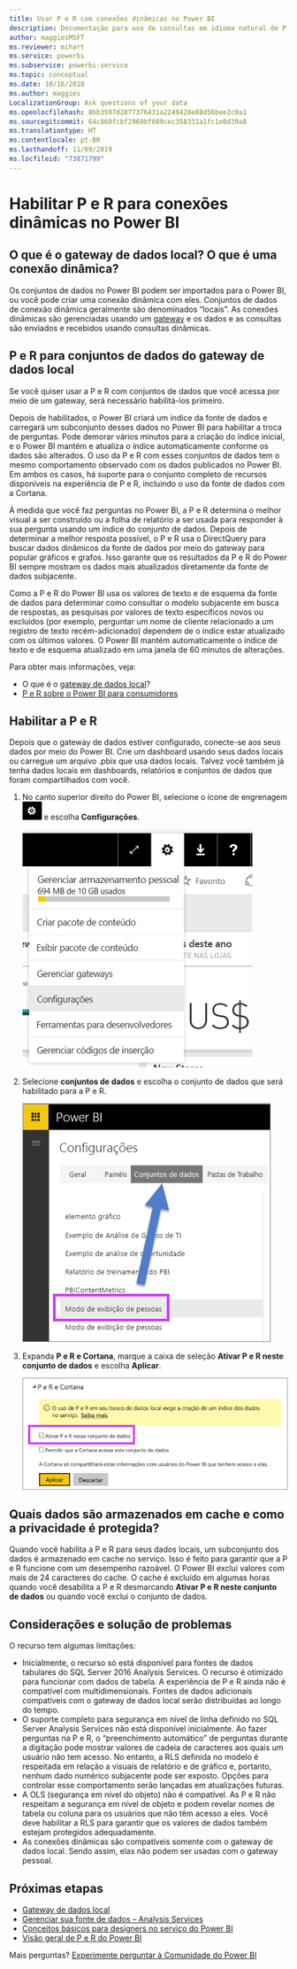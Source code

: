 ```yaml
---
title: Usar P e R com conexões dinâmicas no Power BI
description: Documentação para uso de consultas em idioma natural de P e R do Power BI com conexões dinâmicas aos dados do Analysis Services e ao gateway de dados local.
author: maggiesMSFT
ms.reviewer: mihart
ms.service: powerbi
ms.subservice: powerbi-service
ms.topic: conceptual
ms.date: 10/16/2018
ms.author: maggies
LocalizationGroup: Ask questions of your data
ms.openlocfilehash: 8bb3597d2877376431a2249428e88d56bee2c0a1
ms.sourcegitcommit: 64c860fcbf2969bf089cec358331a1fc1e0d39a8
ms.translationtype: HT
ms.contentlocale: pt-BR
ms.lasthandoff: 11/09/2019
ms.locfileid: "73871799"
---
```

# <a name="enable-qa-for-live-connections-in-power-bi"></a>Habilitar P e R para conexões dinâmicas no Power BI
## <a name="what-is-the-on-premises-data-gateway--what-is-a-live-connection"></a>O que é o gateway de dados local?  O que é uma conexão dinâmica?
Os conjuntos de dados no Power BI podem ser importados para o Power BI, ou você pode criar uma conexão dinâmica com eles. Conjuntos de dados de conexão dinâmica geralmente são denominados “locais”. As conexões dinâmicas são gerenciadas usando um [gateway](service-gateway-onprem.md) e os dados e as consultas são enviados e recebidos usando consultas dinâmicas.

## <a name="qa-for-on-premises-data-gateway-datasets"></a>P e R para conjuntos de dados do gateway de dados local
Se você quiser usar a P e R com conjuntos de dados que você acessa por meio de um gateway, será necessário habilitá-los primeiro.

Depois de habilitados, o Power BI criará um índice da fonte de dados e carregará um subconjunto desses dados no Power BI para habilitar a troca de perguntas. Pode demorar vários minutos para a criação do índice inicial, e o Power BI mantém e atualiza o índice automaticamente conforme os dados são alterados. O uso da P e R com esses conjuntos de dados tem o mesmo comportamento observado com os dados publicados no Power BI. Em ambos os casos, há suporte para o conjunto completo de recursos disponíveis na experiência de P e R, incluindo o uso da fonte de dados com a Cortana.

À medida que você faz perguntas no Power BI, a P e R determina o melhor visual a ser construído ou a folha de relatório a ser usada para responder à sua pergunta usando um índice do conjunto de dados. Depois de determinar a melhor resposta possível, o P e R usa o DirectQuery para buscar dados dinâmicos da fonte de dados por meio do gateway para popular gráficos e grafos. Isso garante que os resultados da P e R do Power BI sempre mostram os dados mais atualizados diretamente da fonte de dados subjacente.

Como a P e R do Power BI usa os valores de texto e de esquema da fonte de dados para determinar como consultar o modelo subjacente em busca de respostas, as pesquisas por valores de texto específicos novos ou excluídos (por exemplo, perguntar um nome de cliente relacionado a um registro de texto recém-adicionado) dependem de o índice estar atualizado com os últimos valores. O Power BI mantém automaticamente o índice de texto e de esquema atualizado em uma janela de 60 minutos de alterações.

Para obter mais informações, veja:

* O que é o [gateway de dados local](service-gateway-onprem.md)?
* [P e R sobre o Power BI para consumidores](consumer/end-user-q-and-a.md)

## <a name="enable-qa"></a>Habilitar a P e R
Depois que o gateway de dados estiver configurado, conecte-se aos seus dados por meio do Power BI.  Crie um dashboard usando seus dados locais ou carregue um arquivo .pbix que usa dados locais.  Talvez você também já tenha dados locais em dashboards, relatórios e conjuntos de dados que foram compartilhados com você.

1. No canto superior direito do Power BI, selecione o ícone de engrenagem ![ícone de engrenagem](media/service-q-and-a-direct-query/power-bi-cog.png) e escolha **Configurações**.
   
   ![Menu Configurações](media/service-q-and-a-direct-query/powerbi-settings.png)
2. Selecione **conjuntos de dados** e escolha o conjunto de dados que será habilitado para a P e R.
   
   ![Tela de conjuntos de dados do menu Configurações](media/service-q-and-a-direct-query/power-bi-q-and-a-settings.png)
3. Expanda **P e R e Cortana**, marque a caixa de seleção **Ativar P e R neste conjunto de dados** e escolha **Aplicar**.
   
    ![Área expandida de P e R](media/service-q-and-a-direct-query/power-bi-q-and-a-directquery.png)

## <a name="what-data-is-cached-and-how-is-privacy-protected"></a>Quais dados são armazenados em cache e como a privacidade é protegida?
Quando você habilita a P e R para seus dados locais, um subconjunto dos dados é armazenado em cache no serviço. Isso é feito para garantir que a P e R funcione com um desempenho razoável. O Power BI exclui valores com mais de 24 caracteres do cache. O cache é excluído em algumas horas quando você desabilita a P e R desmarcando **Ativar P e R neste conjunto de dados** ou quando você exclui o conjunto de dados.

## <a name="considerations-and-troubleshooting"></a>Considerações e solução de problemas
O recurso tem algumas limitações:

* Inicialmente, o recurso só está disponível para fontes de dados tabulares do SQL Server 2016 Analysis Services. O recurso é otimizado para funcionar com dados de tabela. A experiência de P e R ainda não é compatível com multidimensionais. Fontes de dados adicionais compatíveis com o gateway de dados local serão distribuídas ao longo do tempo.
* O suporte completo para segurança em nível de linha definido no SQL Server Analysis Services não está disponível inicialmente. Ao fazer perguntas na P e R, o “preenchimento automático” de perguntas durante a digitação pode mostrar valores de cadeia de caracteres aos quais um usuário não tem acesso. No entanto, a RLS definida no modelo é respeitada em relação a visuais de relatório e de gráfico e, portanto, nenhum dado numérico subjacente pode ser exposto. Opções para controlar esse comportamento serão lançadas em atualizações futuras.
* A OLS (segurança em nível do objeto) não é compatível. As P e R não respeitam a segurança em nível de objeto e podem revelar nomes de tabela ou coluna para os usuários que não têm acesso a eles. Você deve habilitar a RLS para garantir que os valores de dados também estejam protegidos adequadamente. 
* As conexões dinâmicas são compatíveis somente com o gateway de dados local. Sendo assim, elas não podem ser usadas com o gateway pessoal.

## <a name="next-steps"></a>Próximas etapas

- [Gateway de dados local](service-gateway-onprem.md)  
- [Gerenciar sua fonte de dados – Analysis Services](service-gateway-enterprise-manage-ssas.md)  
- [Conceitos básicos para designers no serviço do Power BI](service-basic-concepts.md)  
- [Visão geral de P e R do Power BI](consumer/end-user-q-and-a.md)  

Mais perguntas? [Experimente perguntar à Comunidade do Power BI](https://community.powerbi.com/)

